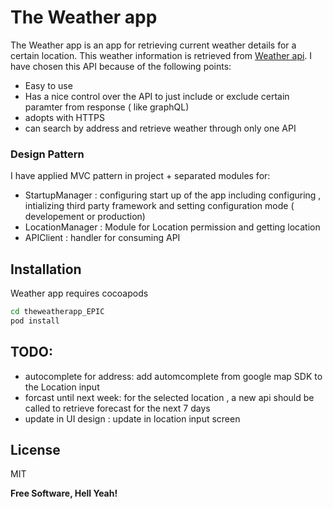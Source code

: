# The Weather app

The Weather app is an app for retrieving current weather details for a certain location. This weather information is retrieved from [Weather api][weather_api_url]. I have chosen this API because of the following points:
- Easy to use 
- Has a nice control over the API to just include or exclude certain paramter from response ( like graphQL)
- adopts with HTTPS
- can search by address and retrieve weather through only one API 

### Design Pattern

I have applied MVC pattern in project + separated modules for:
- StartupManager : configuring start up of the app including configuring , intializing third party framework and setting configuration mode ( developement or production)
- LocationManager : Module for Location permission and getting location
- APIClient : handler for consuming API


## Installation

Weather app requires cocoapods


```sh
cd theweatherapp_EPIC
pod install 
```

## TODO: 
- autocomplete for address: add automcomplete from google map SDK to the Location input 
- forcast until next week: for the selected location , a new api should be called to retrieve forecast for the next 7 days
- update in UI design : update in location input screen 
    
## License

MIT

**Free Software, Hell Yeah!**

[//]: # (These are reference links used in the body of this note and get stripped out when the markdown processor does its job. There is no need to format nicely because it shouldn't be seen. Thanks SO - http://stackoverflow.com/questions/4823468/store-comments-in-markdown-syntax)
   [weather_api_url]: <http://daringfireball.net/projects/markdown/>

